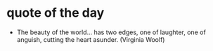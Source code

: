 # quote of the day

- The beauty of the world... has two edges, one of laughter, one of anguish, cutting the heart asunder. (Virginia Woolf)